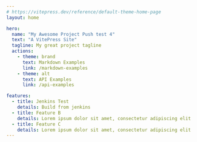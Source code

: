 ```yaml
---
# https://vitepress.dev/reference/default-theme-home-page
layout: home

hero:
  name: "My Awesome Project Push test 4"
  text: "A VitePress Site"
  tagline: My great project tagline
  actions:
    - theme: brand
      text: Markdown Examples
      link: /markdown-examples
    - theme: alt
      text: API Examples
      link: /api-examples

features:
  - title: Jenkins Test
    details: Build from jenkins
  - title: Feature B
    details: Lorem ipsum dolor sit amet, consectetur adipiscing elit
  - title: Feature C
    details: Lorem ipsum dolor sit amet, consectetur adipiscing elit
---
```



